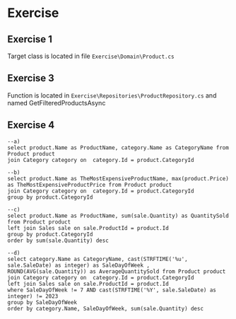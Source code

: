 # Exercise

## Exercise 1
Target class is located in file `Exercise\Domain\Product.cs`

## Exercise 3
Function is located in `Exercise\Repositories\ProductRepository.cs` and named GetFilteredProductsAsync

## Exercise 4
```
--a)
select product.Name as ProductName, category.Name as CategoryName from Product product
join Category category on  category.Id = product.CategoryId

--b)
select product.Name as TheMostExpensiveProductName, max(product.Price) as TheMostExpensiveProductPrice from Product product
join Category category on  category.Id = product.CategoryId
group by product.CategoryId

--c)
select product.Name as ProductName, sum(sale.Quantity) as QuantitySold from Product product
left join Sales sale on sale.ProductId = product.Id 
group by product.CategoryId
order by sum(sale.Quantity) desc

--d)
select category.Name as CategoryName, cast(STRFTIME('%u', sale.SaleDate) as integer) as SaleDayOfWeek , ROUND(AVG(sale.Quantity)) as AverageQuantitySold from Product product
join Category category on  category.Id = product.CategoryId
left join Sales sale on sale.ProductId = product.Id 
where SaleDayOfWeek != 7 AND cast(STRFTIME('%Y', sale.SaleDate) as integer) != 2023
group by SaleDayOfWeek
order by category.Name, SaleDayOfWeek, sum(sale.Quantity) desc
```